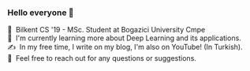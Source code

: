 ### Hello everyone 👋

📕 &nbsp;Bilkent CS '19 - MSc. Student at Bogazici University Cmpe\
🌱 &nbsp;I'm currently learning more about Deep Learning and its applications.\
✍️ &nbsp;In my free time, I write on my blog, I'm also on YouTube! (In Turkish).\
💬 &nbsp;Feel free to reach out for any questions or suggestions.
